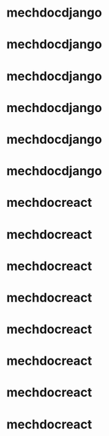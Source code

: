 # mechdocdjango
# mechdocdjango
# mechdocdjango
# mechdocdjango
# mechdocdjango
# mechdocdjango
# mechdocreact
# mechdocreact
# mechdocreact
# mechdocreact
# mechdocreact
# mechdocreact
# mechdocreact
# mechdocreact
